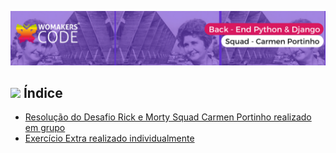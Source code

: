 ![Capa](./assets/Carmen-Portinho.png)

## <img src="https://cdn.jsdelivr.net/gh/devicons/devicon/icons/python/python-original.svg" width="20px;"/> Índice <a name="retornar-ao-índice"></a>
- [Resolução do Desafio Rick e Morty Squad Carmen Portinho realizado em grupo](link)
- [Exercício Extra realizado individualmente](link)